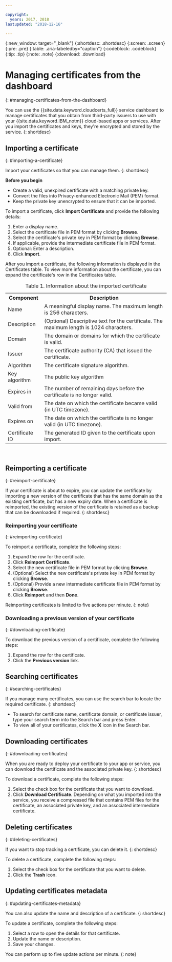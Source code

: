 ```yaml
---

copyright:
  years: 2017, 2018
lastupdated: "2018-12-16"

---
```

{:new_window: target="_blank"}
{:shortdesc: .shortdesc}
{:screen: .screen}
{:pre: .pre}
{:table: .aria-labeledby="caption"}
{:codeblock: .codeblock}
{:tip: .tip}
{:note: .note}
{:download: .download}

# Managing certificates from the dashboard
{: #managing-certificates-from-the-dashboard}

You can use the {{site.data.keyword.cloudcerts_full}} service dashboard to manage certificates that you obtain from third-party issuers to use with your {{site.data.keyword.IBM_notm}} cloud-based apps or services. After you import the certificates and keys, they're encrypted and stored by the service.
{: shortdesc}

## Importing a certificate
{: #importing-a-certificate}

Import your certificates so that you can manage them.
{: shortdesc}

**Before you begin**

* Create a valid, unexpired certificate with a matching private key.
* Convert the files into Privacy-enhanced Electronic Mail (PEM) format.
* Keep the private key unencrypted to ensure that it can be imported.

To import a certificate, click **Import Certificate** and provide the following details:

1. Enter a display name.
2. Select the certificate file in PEM format by clicking **Browse**.
3. Select the certificate's private key in PEM format by clicking **Browse**.
4. If applicable, provide the intermediate certificate file in PEM format.
5. Optional: Enter a description.
6. Click **Import**.

After you import a certificate, the following information is displayed in the Certificates table. To view more information about the certificate, you can expand the certificate's row in the Certificates table.

<table>
<caption> Table 1. Information about the imported certificate </caption>
  <tr>
    <th> Component </th>
    <th> Description </th>
  </tr>
  <tr>
    <td>Name</td>
    <td>A meaningful display name. The maximum length is 256 characters. </td>
  </tr>
  <tr>
    <td>Description</td>
    <td>(Optional) Descriptive text for the certificate. The maximum length is 1024 characters.</td>
  </tr>
  <tr>
    <td>Domain</td>
    <td>The domain or domains for which the certificate is valid. </td>
  </tr>
  <tr>
    <td>Issuer</td>
    <td>The certificate authority (CA) that issued the certificate.</td>
  </tr>
  <tr>
    <td>Algorithm</td>
    <td>The certificate signature algorithm.</td>
  </tr>
  <tr>
    <td>Key algorithm</td>
    <td>The public key algorithm</td>
  </tr>
  <tr>
    <td>Expires in</td>
    <td>The number of remaining days before the certificate is no longer valid. </td>
  </tr>
  <tr>
    <td>Valid from</td>
    <td>The date on which the certificate became valid (in UTC timezone). </td>
  </tr>
  <tr>
    <td>Expires on</td>
    <td>The date on which the certificate is no longer valid (in UTC timezone). </td>
  </tr>
  <tr>
    <td>Certificate ID</td>
    <td>The generated ID given to the certificate upon import.</td>
  </tr>
</table>

</br>

## Reimporting a certificate
{: #reimport-certificate}

If your certificate is about to expire, you can update the certificate by importing a new version of the certificate that has the same domain as the existing certificate, but has a new expiry date. When a certificate is reimported, the existing version of the certificate is retained as a backup that can be downloaded if required.
{: shortdesc}

### Reimporting your certificate
{: #reimporting-certificate}

To reimport a certificate, complete the following steps:

1. Expand the row for the certificate.
2. Click **Reimport Certificate**.
3. Select the new certificate file in PEM format by clicking **Browse**.
4. (Optional) Select the new certificate's private key in PEM format by clicking **Browse**.
5. (Optional) Provide a new intermediate certificate file in PEM format by clicking **Browse**.
6. Click **Reimport** and then **Done**.

Reimporting certificates is limited to five actions per minute.
{: note}

### Downloading a previous version of your certificate
{: #downloading-certificate}

To download the previous version of a certificate, complete the following steps:

1. Expand the row for the certificate.
2. Click the **Previous version** link.

## Searching certificates
{: #searching-certificates}

If you manage many certificates, you can use the search bar to locate the required certificate.
{: shortdesc}

* To search for certificate name, certificate domain, or certificate issuer, type your search term into the Search bar and press Enter.
* To view all of your certificates, click the **X** icon in the Search bar.

## Downloading certificates
{: #downloading-certificates}

When you are ready to deploy your certificate to your app or service, you can download the certificate and the associated private key.
{: shortdesc}

To download a certificate, complete the following steps:

1. Select the check box for the certificate that you want to download.
2. Click **Download Certificate**. Depending on what you imported into the service, you receive a compressed file that contains PEM files for the certificate, an associated private key, and an associated intermediate certificate.

## Deleting certificates
{: #deleting-certificates}

If you want to stop tracking a certificate, you can delete it.
{: shortdesc}  

To delete a certificate, complete the following steps:

1. Select the check box for the certificate that you want to delete.
2. Click the **Trash** icon.

## Updating certificates metadata
{: #updating-certificates-metadata}

You can also update the name and description of a certificate.
{: shortdesc}

To update a certificate, complete the following steps:

1. Select a row to open the details for that certificate.
2. Update the name or description.
3. Save your changes.

You can perform up to five update actions per minute.
{: note}
